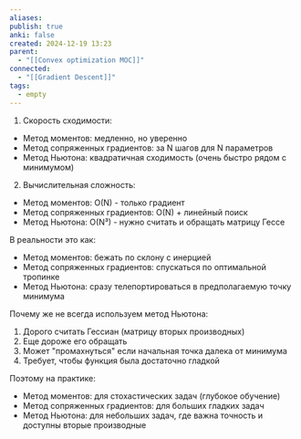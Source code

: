 ```yaml
---
aliases: 
publish: true
anki: false
created: 2024-12-19 13:23
parent:
  - "[[Convex optimization MOC]]"
connected:
  - "[[Gradient Descent]]"
tags:
  - empty
---
```

1. Скорость сходимости:

- Метод моментов: медленно, но уверенно
- Метод сопряженных градиентов: за N шагов для N параметров
- Метод Ньютона: квадратичная сходимость (очень быстро рядом с минимумом)

2. Вычислительная сложность:

- Метод моментов: O(N) - только градиент
- Метод сопряженных градиентов: O(N) + линейный поиск
- Метод Ньютона: O(N³) - нужно считать и обращать матрицу Гессе

В реальности это как:

- Метод моментов: бежать по склону с инерцией
- Метод сопряженных градиентов: спускаться по оптимальной тропинке
- Метод Ньютона: сразу телепортироваться в предполагаемую точку минимума

Почему же не всегда используем метод Ньютона:

1. Дорого считать Гессиан (матрицу вторых производных)
2. Еще дороже его обращать
3. Может "промахнуться" если начальная точка далека от минимума
4. Требует, чтобы функция была достаточно гладкой

Поэтому на практике:

- Метод моментов: для стохастических задач (глубокое обучение)
- Метод сопряженных градиентов: для больших гладких задач
- Метод Ньютона: для небольших задач, где важна точность и доступны вторые производные